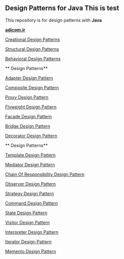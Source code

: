 Design Patterns for Java
This is test
-------------
This repository is for design patterns with **Java**

**[adicom.ir](http://www.adicom.ir/)**

[Creational Design Patterns](https://github.com/adicomdotir/DasignPatternJava/tree/master/Creational%20Design%20Patterns)

[Structural Design Patterns](https://github.com/adicomdotir/DasignPatternJava/tree/master/Structural%20Design%20Patterns)

[Behavioral Design Patterns](https://github.com/adicomdotir/DasignPatternJava/tree/master/Behavioral%20Design%20Patterns)

** Design Patterns**

[Adapter Design Pattern](https://github.com/adicomdotir/DasignPatternJava/tree/master/Adapter%20Design%20Pattern)

[Composite Design Pattern](https://github.com/adicomdotir/DasignPatternJava/tree/master/Composite%20Design%20Pattern)

[Proxy Design Pattern](https://github.com/adicomdotir/DasignPatternJava/tree/master/Proxy%20Design%20Pattern)

[Flyweight Design Pattern](https://github.com/adicomdotir/DasignPatternJava/tree/master/Flyweight%20Design%20Pattern)

[Facade Design Pattern](https://github.com/adicomdotir/DasignPatternJava/tree/master/Facade%20Design%20Pattern)

[Bridge Design Pattern](https://github.com/adicomdotir/DasignPatternJava/tree/master/Bridge%20Design%20Pattern)

[Decorator Design Pattern](https://github.com/adicomdotir/DasignPatternJava/tree/master/Decorator%20Design%20Pattern)

** Design Patterns**

[Template Design Pattern](https://github.com/adicomdotir/DasignPatternJava/tree/master/Template%20Design%20Pattern)

[Mediator Design Pattern](https://github.com/adicomdotir/DasignPatternJava/tree/master/Mediator%20Design%20Pattern)

[Chain Of Responsibility Design Pattern](https://github.com/adicomdotir/DasignPatternJava/tree/master/Chain%20Of%20Responsibility%20Design%20Pattern)

[Observer Design Pattern](https://github.com/adicomdotir/DasignPatternJava/tree/master/Observer%20Design%20Pattern)

[Strategy Design Pattern](https://github.com/adicomdotir/DasignPatternJava/tree/master/Strategy%20Design%20Pattern)

[Command Design Pattern](https://github.com/adicomdotir/DasignPatternJava/tree/master/Command%20Design%20Pattern)

[State Design Pattern](https://github.com/adicomdotir/DasignPatternJava/tree/master/State%20Design%20Pattern)

[Visitor Design Pattern](https://github.com/adicomdotir/DasignPatternJava/tree/master/VisitorDesignPattern)

[Interpreter Design Pattern](https://github.com/adicomdotir/DasignPatternJava/tree/master/InterpreterDesignPattern)

[Iterator Design Pattern](https://github.com/adicomdotir/DasignPatternJava/tree/master/IteratorDesignPattern)

[Memento Design Pattern](https://github.com/adicomdotir/DasignPatternJava/tree/master/MementoDesignPattern)
